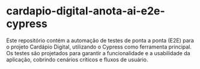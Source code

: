 # cardapio-digital-anota-ai-e2e-cypress
Este repositório contém a automação de testes de ponta a ponta (E2E) para o projeto Cardápio Digital, utilizando o Cypress como ferramenta principal. Os testes são projetados para garantir a funcionalidade e a usabilidade da aplicação, cobrindo cenários críticos e fluxos de usuário.
